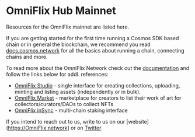 # OmniFlix Hub Mainnet
Resources for the OmniFlix mainnet are listed here.

If you are getting started for the first time running a Cosmos SDK based chain or in general the blockchain, we recommend you read [docs.cosmos.network](https://docs.cosmos.network/) for all the basics about running a chain, connecting chains and more.

To read more about the OmniFlix Network check out the [documentation](https://docs.OmniFlix.network) and follow the links below for addl. references:
- [OmniFlix Studio](https://app.OmniFlix.studio) - single interface for creating collections, uploading, minting and listing assets (independently or in bulk).
- [OmniFlix Market](https://OmniFlix.market) - marketplace for creators to list their work of art for collectors/curators/DAOs to collect NFTs  
- [OmniFlix inSync](https://OmniFlix.co) - multi-chain staking interface

If you intend to reach out to us, write to us on our [website](https://OmniFlix.network] or on [Twitter](https://twitter.com/OmniFlixNetwork)
